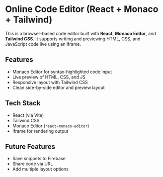 #  Online Code Editor (React + Monaco + Tailwind)

This is a browser-based code editor built with **React**, **Monaco Editor**, and **Tailwind CSS**. It supports writing and previewing HTML, CSS, and JavaScript code live using an iframe.

##  Features
- Monaco Editor for syntax-highlighted code input
- Live preview of HTML, CSS, and JS
- Responsive layout with Tailwind CSS
- Clean side-by-side editor and preview layout

##  Tech Stack
- React (via Vite)
- Tailwind CSS
- Monaco Editor (`react-monaco-editor`)
- iframe for rendering output

## Future Features 
- Save snippets to Firebase
- Share code via URL
- Add multiple layout options

